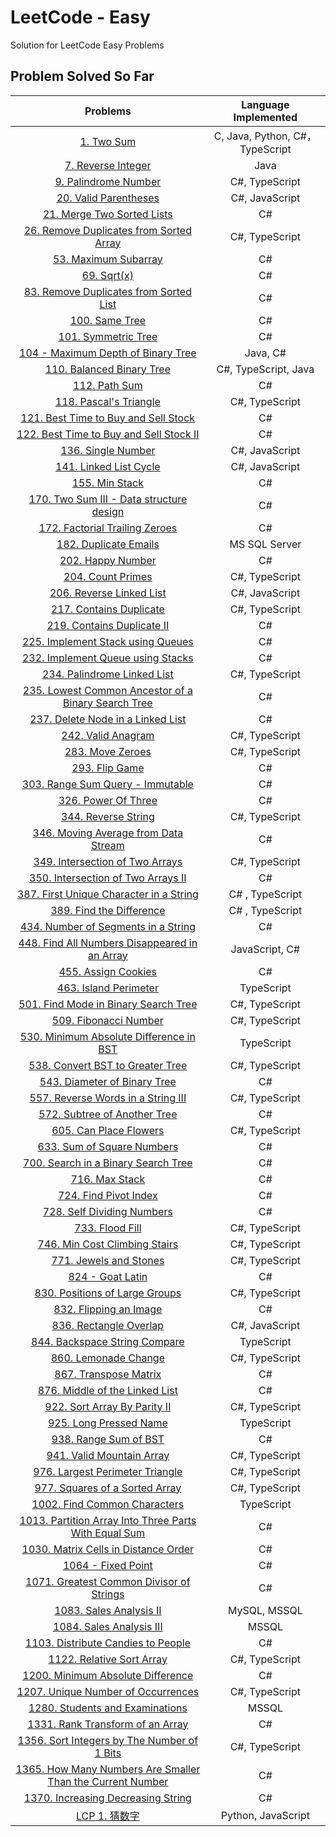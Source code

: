 # LeetCode - Easy

Solution for LeetCode Easy Problems

## Problem Solved So Far

|                                                                       Problems                                                                       |       Language Implemented       |
| :--------------------------------------------------------------------------------------------------------------------------------------------------: | :------------------------------: |
|                                                 [1. Two Sum](https://leetcode.com/problems/two-sum/)                                                 | C, Java, Python, C#， TypeScript |
|                                       [7. Reverse Integer](https://leetcode-cn.com/problems/reverse-integer/)                                        |               Java               |
|                                     [9. Palindrome Number](https://leetcode-cn.com/problems/palindrome-number/)                                      |          C#, TypeScript          |
|                                     [20. Valid Parentheses](https://leetcode-cn.com/problems/valid-parentheses/)                                     |          C#, JavaScript          |
|                                [21. Merge Two Sorted Lists](https://leetcode-cn.com/problems/merge-two-sorted-lists/)                                |                C#                |
|                   [26. Remove Duplicates from Sorted Array](https://leetcode-cn.com/problems/remove-duplicates-from-sorted-array/)                   |          C#, TypeScript          |
|                                      [53. Maximum Subarray](https://leetcode-cn.com/problems/maximum-subarray/)                                      |                C#                |
|                                                [69. Sqrt(x)](https://leetcode-cn.com/problems/sqrtx/)                                                |                C#                |
|                    [83. Remove Duplicates from Sorted List](https://leetcode-cn.com/problems/remove-duplicates-from-sorted-list/)                    |                C#                |
|                                            [100. Same Tree](https://leetcode-cn.com/problems/same-tree/)                                             |                C#                |
|                                       [101. Symmetric Tree](https://leetcode-cn.com/problems/symmetric-tree/)                                        |                C#                |
|                           [104 - Maximum Depth of Binary Tree](https://leetcode.com/problems/maximum-depth-of-binary-tree)                           |             Java, C#             |
|                                 [110. Balanced Binary Tree](https://leetcode-cn.com/problems/balanced-binary-tree/)                                  |       C#, TypeScript, Java       |
|                                             [112. Path Sum](https://leetcode-cn.com/problems/path-sum/)                                              |                C#                |
|                                     [118. Pascal's Triangle](https://leetcode-cn.com/problems/pascals-triangle/)                                     |          C#, TypeScript          |
|                      [121. Best Time to Buy and Sell Stock](https://leetcode-cn.com/problems/best-time-to-buy-and-sell-stock/)                       |                C#                |
|                   [122. Best Time to Buy and Sell Stock II](https://leetcode-cn.com/problems/best-time-to-buy-and-sell-stock-ii/)                    |                C#                |
|                                        [136. Single Number](https://leetcode-cn.com/problems/single-number/)                                         |          C#, JavaScript          |
|                                    [141. Linked List Cycle](https://leetcode-cn.com/problems/linked-list-cycle/)                                     |          C#, JavaScript          |
|                                            [155. Min Stack](https://leetcode-cn.com/problems/min-stack/)                                             |                C#                |
|                   [170. Two Sum III - Data structure design](https://leetcode-cn.com/problems/two-sum-iii-data-structure-design/)                    |                C#                |
|                            [172. Factorial Trailing Zeroes](https://leetcode-cn.com/problems/factorial-trailing-zeroes/)                             |                C#                |
|                                     [182. Duplicate Emails](https://leetcode-cn.com/problems/duplicate-emails/)                                      |          MS SQL Server           |
|                                   [202. Happy Number](https://leetcode-cn.com/problems/happy-number/submissions/)                                    |                C#                |
|                                         [204. Count Primes](https://leetcode-cn.com/problems/count-primes/)                                          |          C#, TypeScript          |
|                                  [206. Reverse Linked List](https://leetcode-cn.com/problems/reverse-linked-list/)                                   |          C#, JavaScript          |
|                                   [217. Contains Duplicate](https://leetcode-cn.com/problems/contains-duplicate/)                                    |          C#, TypeScript          |
|                                [219. Contains Duplicate II](https://leetcode-cn.com/problems/contains-duplicate-ii/)                                 |                C#                |
|                         [225. Implement Stack using Queues](https://leetcode-cn.com/problems/implement-stack-using-queues/)                          |                C#                |
|                         [232. Implement Queue using Stacks](https://leetcode-cn.com/problems/implement-queue-using-stacks/)                          |                C#                |
|                               [234. Palindrome Linked List](https://leetcode-cn.com/problems/palindrome-linked-list/)                                |          C#, TypeScript          |
|       [235. Lowest Common Ancestor of a Binary Search Tree](https://leetcode-cn.com/problems/lowest-common-ancestor-of-a-binary-search-tree/)        |                C#                |
|                         [237. Delete Node in a Linked List](https://leetcode-cn.com/problems/delete-node-in-a-linked-list/)                          |                C#                |
|                                        [242. Valid Anagram](https://leetcode-cn.com/problems/valid-anagram/)                                         |          C#, TypeScript          |
|                                          [283. Move Zeroes](https://leetcode-cn.com/problems/move-zeroes/)                                           |          C#, TypeScript          |
|                                            [293. Flip Game](https://leetcode-cn.com/problems/flip-game/)                                             |                C#                |
|                           [303. Range Sum Query - Immutable](https://leetcode-cn.com/problems/range-sum-query-immutable/)                            |                C#                |
|                                       [326. Power Of Three](https://leetcode-cn.com/problems/power-of-three/)                                        |                C#                |
|                                       [344. Reverse String](https://leetcode-cn.com/problems/reverse-string/)                                        |          C#, TypeScript          |
|                      [346. Moving Average from Data Stream](https://leetcode-cn.com/problems/moving-average-from-data-stream/)                       |                C#                |
|                           [349. Intersection of Two Arrays](https://leetcode-cn.com/problems/intersection-of-two-arrays/)                            |          C#, TypeScript          |
|                        [350. Intersection of Two Arrays II](https://leetcode-cn.com/problems/intersection-of-two-arrays-ii/)                         |                C#                |
|                   [387. First Unique Character in a String](https://leetcode-cn.com/problems/first-unique-character-in-a-string/)                    |         C# , TypeScript          |
|                                  [389. Find the Difference](https://leetcode-cn.com/problems/find-the-difference/)                                   |         C# , TypeScript          |
|                       [434. Number of Segments in a String](https://leetcode-cn.com/problems/number-of-segments-in-a-string/)                        |                C#                |
|             [448. Find All Numbers Disappeared in an Array](https://leetcode-cn.com/problems/find-all-numbers-disappeared-in-an-array/)              |          JavaScript, C#          |
|                                       [455. Assign Cookies](https://leetcode-cn.com/problems/assign-cookies/)                                        |                C#                |
|                                     [463. Island Perimeter](https://leetcode-cn.com/problems/island-perimeter/)                                      |            TypeScript            |
|                      [501. Find Mode in Binary Search Tree](https://leetcode-cn.com/problems/find-mode-in-binary-search-tree/)                       |          C#, TypeScript          |
|                                     [509. Fibonacci Number](https://leetcode-cn.com/problems/fibonacci-number/)                                      |          C#, TypeScript          |
|                   [530. Minimum Absolute Difference in BST](https://leetcode-cn.com/problems/minimum-absolute-difference-in-bst/)                    |            TypeScript            |
|                          [538. Convert BST to Greater Tree](https://leetcode-cn.com/problems/convert-bst-to-greater-tree/)                           |          C#, TypeScript          |
|                              [543. Diameter of Binary Tree](https://leetcode-cn.com/problems/diameter-of-binary-tree/)                               |                C#                |
|                        [557. Reverse Words in a String III](https://leetcode-cn.com/problems/reverse-words-in-a-string-iii/)                         |          C#, TypeScript          |
|                              [572. Subtree of Another Tree](https://leetcode-cn.com/problems/subtree-of-another-tree/)                               |                C#                |
|                                    [605. Can Place Flowers](https://leetcode-cn.com/problems/can-place-flowers/)                                     |          C#, TypeScript          |
|                                [633. Sum of Square Numbers](https://leetcode-cn.com/problems/sum-of-square-numbers/)                                 |                C#                |
|                       [700. Search in a Binary Search Tree](https://leetcode-cn.com/problems/search-in-a-binary-search-tree/)                        |                C#                |
|                                            [716. Max Stack](https://leetcode-cn.com/problems/max-stack/)                                             |                C#                |
|                                     [724. Find Pivot Index](https://leetcode-cn.com/problems/find-pivot-index/)                                      |                C#                |
|                                [728. Self Dividing Numbers](https://leetcode-cn.com/problems/self-dividing-numbers/)                                 |                C#                |
|                                     [733. Flood Fill](https://leetcode-cn.com/problems/flood-fill/submissions/)                                      |          C#, TypeScript          |
|                             [746. Min Cost Climbing Stairs](https://leetcode-cn.com/problems/min-cost-climbing-stairs/)                              |          C#, TypeScript          |
|                                    [771. Jewels and Stones](https://leetcode-cn.com/problems/jewels-and-stones/)                                     |          C#, TypeScript          |
|                                           [824 - Goat Latin](https://leetcode-cn.com/problems/goat-latin/)                                           |                C#                |
|                            [830. Positions of Large Groups](https://leetcode-cn.com/problems/positions-of-large-groups/)                             |          C#, TypeScript          |
|                                    [832. Flipping an Image](https://leetcode-cn.com/problems/flipping-an-image/)                                     |                C#                |
|                                    [836. Rectangle Overlap](https://leetcode-cn.com/problems/rectangle-overlap/)                                     |          C#, JavaScript          |
|                             [844. Backspace String Compare](https://leetcode-cn.com/problems/backspace-string-compare/)                              |            TypeScript            |
|                                      [860. Lemonade Change](https://leetcode-cn.com/problems/lemonade-change/)                                       |          C#, TypeScript          |
|                                     [867. Transpose Matrix](https://leetcode-cn.com/problems/transpose-matrix/)                                      |                C#                |
|                            [876. Middle of the Linked List](https://leetcode-cn.com/problems/middle-of-the-linked-list/)                             |                C#                |
|                              [922. Sort Array By Parity II](https://leetcode-cn.com/problems/sort-array-by-parity-ii/)                               |          C#, TypeScript          |
|                                    [925. Long Pressed Name](https://leetcode-cn.com/problems/long-pressed-name/)                                     |            TypeScript            |
|                                     [938. Range Sum of BST](https://leetcode-cn.com/problems/range-sum-of-bst/)                                      |                C#                |
|                                 [941. Valid Mountain Array](https://leetcode-cn.com/problems/valid-mountain-array/)                                  |          C#, TypeScript          |
|                           [976. Largest Perimeter Triangle](https://leetcode-cn.com/problems/largest-perimeter-triangle/)                            |          C#, TypeScript          |
|                            [977. Squares of a Sorted Array](https://leetcode-cn.com/problems/squares-of-a-sorted-array/)                             |          C#, TypeScript          |
|                               [1002. Find Common Characters](https://leetcode-cn.com/problems/find-common-characters/)                               |            TypeScript            |
|      [1013. Partition Array Into Three Parts With Equal Sum](https://leetcode-cn.com/problems/partition-array-into-three-parts-with-equal-sum/)      |                C#                |
|                       [1030. Matrix Cells in Distance Order](https://leetcode-cn.com/problems/matrix-cells-in-distance-order/)                       |                C#                |
|                                         [1064 - Fixed Point](https://leetcode-cn.com/problems/fixed-point/)                                          |                C#                |
|                   [1071. Greatest Common Divisor of Strings](https://leetcode-cn.com/problems/greatest-common-divisor-of-strings/)                   |                C#                |
|                                    [1083. Sales Analysis II](https://leetcode-cn.com/problems/sales-analysis-ii/)                                    |           MySQL, MSSQL           |
|                                   [1084. Sales Analysis III](https://leetcode-cn.com/problems/sales-analysis-iii/)                                   |              MSSQL               |
|                         [1103. Distribute Candies to People](https://leetcode-cn.com/problems/distribute-candies-to-people/)                         |                C#                |
|                                  [1122. Relative Sort Array](https://leetcode-cn.com/problems/relative-sort-array/)                                  |          C#, TypeScript          |
|                          [1200. Minimum Absolute Difference](https://leetcode-cn.com/problems/minimum-absolute-difference/)                          |                C#                |
|                   [1207. Unique Number of Occurrences](https://leetcode-cn.com/problems/unique-number-of-occurrences/submissions/)                   |          C#, TypeScript          |
|                            [1280. Students and Examinations](https://leetcode-cn.com/problems/students-and-examinations/)                            |              MSSQL               |
|                           [1331. Rank Transform of an Array](https://leetcode-cn.com/problems/rank-transform-of-an-array/)                           |                C#                |
|                [1356. Sort Integers by The Number of 1 Bits](https://leetcode-cn.com/problems/sort-integers-by-the-number-of-1-bits/)                |          C#, TypeScript          |
| [1365. How Many Numbers Are Smaller Than the Current Number](https://leetcode-cn.com/problems/how-many-numbers-are-smaller-than-the-current-number/) |                C#                |
|                         [1370. Increasing Decreasing String](https://leetcode-cn.com/problems/increasing-decreasing-string/)                         |                C#                |
|                                           [LCP 1. 猜数字](https://leetcode-cn.com/problems/guess-numbers/)                                           |        Python, JavaScript        |

